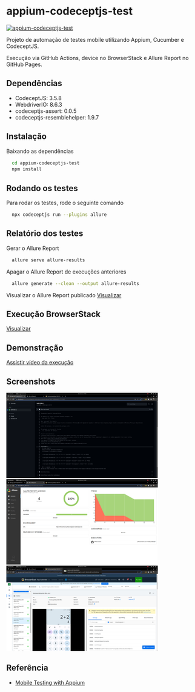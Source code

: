 # appium-codeceptjs-test
[![appium-codeceptjs-test](https://github.com/rlhorochovec/appium-codeceptjs-test/actions/workflows/ci.yml/badge.svg)](https://github.com/rlhorochovec/appium-codeceptjs-test/actions/workflows/ci.yml)

Projeto de automação de testes mobile utilizando Appium, Cucumber e CodeceptJS.

Execução via GitHub Actions, device no BrowserStack e Allure Report no GitHub Pages.

## Dependências
- CodeceptJS: 3.5.8
- WebdriverIO: 8.6.3
- codeceptjs-assert: 0.0.5
- codeceptjs-resemblehelper: 1.9.7

## Instalação
Baixando as dependências

```bash
  cd appium-codeceptjs-test
  npm install
```

## Rodando os testes
Para rodar os testes, rode o seguinte comando

```bash
  npx codeceptjs run --plugins allure
```

## Relatório dos testes
Gerar o Allure Report

```bash
  allure serve allure-results
```

Apagar o Allure Report de execuções anteriores

```bash
  allure generate --clean --output allure-results
```

Visualizar o Allure Report publicado
[Visualizar](https://rlhorochovec.github.io/appium-codeceptjs-test/)

## Execução BrowserStack
[Visualizar](https://app-automate.browserstack.com/builds/062438b8a5cea4e094b6501bddb896d66648138b/sessions/6e5d4b33d190b5c320b75b1d35143496c5487f7b?auth_token=4814169cbe7e9581f53c04d7d1cac1c079323eb4ea5feed54a18c0ca4bf6db52)

## Demonstração
[Assistir vídeo da execução](https://youtu.be/8PlWhlCkkLg)

## Screenshots
<img src="https://github.com/rlhorochovec/appium-codeceptjs-test/blob/develop/Screenshots/github_actions.png" width="400" /> <img src="https://github.com/rlhorochovec/appium-codeceptjs-test/blob/develop/Screenshots/github_pages.png" width="400" />
<img src="https://github.com/rlhorochovec/appium-codeceptjs-test/blob/develop/Screenshots/browserstack.png" width="400" />

## Referência

 - [Mobile Testing with Appium](https://codecept.io/mobile/#setting-up)